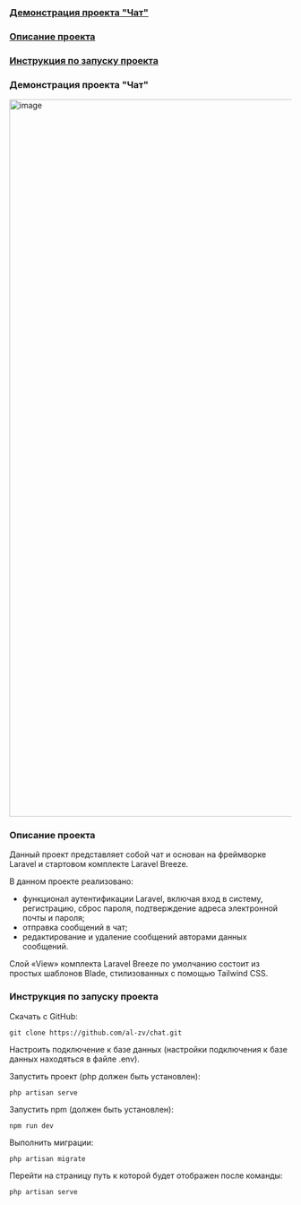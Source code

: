 ### [Демонстрация проекта "Чат"](#1)
### [Описание проекта](#2)
### [Инструкция по запуску проекта](#3)

### <a name="1">Демонстрация проекта "Чат"</a>

<img width="1280" alt="image" src="https://user-images.githubusercontent.com/63869857/202247192-3dad31ed-4187-4655-b25f-15660faca2bb.png">

### <a name="2">Описание проекта</a>

Данный проект представляет собой чат и основан на фреймворке Laravel и стартовом комплекте Laravel Breeze.

В данном проекте реализовано:

- функционал аутентификации Laravel, включая вход в систему, регистрацию, сброс пароля, подтверждение адреса электронной почты и пароля;
- отправка сообщений в чат;
- редактирование и удаление сообщений авторами данных сообщений.

Слой «View» комплекта Laravel Breeze по умолчанию состоит из простых шаблонов Blade, стилизованных с помощью Tailwind CSS.

### <a name="3">Инструкция по запуску проекта</a> 

Скачать с GitHub:

    git clone https://github.com/al-zv/chat.git
    
Настроить подключение к базе данных (настройки подключения к базе данных находяться в файле .env).    
    
Запустить проект (php должен быть установлен):

    php artisan serve

Запустить npm (должен быть установлен):

    npm run dev

Выполнить миграции:

    php artisan migrate

Перейти на страницу путь к которой будет отображен после команды:

    php artisan serve
